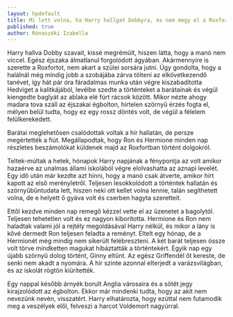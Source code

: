 ```yaml
---
layout: hpdefault
title: Mi lett volna, ha Harry hallgat Dobbyra, és nem megy el a Roxfortba
published: true
author: Rónaszéki Izabella
---
```

Harry hallva Dobby szavait, kissé megrémült, hiszen látta, hogy a manó nem viccel. Egész éjszaka
álmatlanul forgolódott ágyában. Akármennyire is szerette a Roxfortot, nem akart a szülei sorsára
jutni. Úgy gondolta, hogy a halálnál még mindig jobb a szobájába zárva tölteni az elkövetkezendő
tanévet, így hát pár óra fáradalmas munka után végre kiszabadította Hedviget a kalitkájából, levélbe
szedte a történteket a barátainak és végül kiengedte baglyát az ablaka elé fúrt rácsok között. Mikor
nézte ahogy madara tova száll az éjszakai égbolton, hirtelen szörnyű érzés fogta el, mélyen belül
tudta, hogy ez egy rossz döntés volt, de végül a félelem felülkerekedett.

Barátai meglehetősen csalódottak voltak a hír hallatán, de persze megértették a fiút.
Megállapodtak, hogy Ron és Hermione minden nap részletes beszámolókat küldenek majd az
Roxfortban történt dolgokról.

Teltek-múltak a hetek, hónapok Harry napjának a fénypontja az volt amikor hazaérve az unalmas
állami iskolából végre elolvashatta az aznapi levelét. Egy idő után már kezdte azt hinni, hogy a manó
csak átverte, amikor hírt kapott az első merényletről. Teljesen lesokkolódott a történtek hallatán és
szörnyűbűntudata lett, hiszen neki ott kellet volna lennie, talán segíthetett volna, de e helyett ő
gyáva volt és cserben hagyta szeretteit.

Ettől kezdve minden nap remegő kézzel vette el az üzenetet a bagolytól. Teljesen tehetetlen volt és
ez nagyon kiborította. Hermione és Ron nem haladtak valami jól a rejtély megoldásával Harry nélkül,
és mikor a lány is kővé dermedt Ron teljesen feladta a reményt. Eltelt egy hónap, de a Hermionét
még mindig nem sikerült felébreszteni. A két barát teljesen össze volt törve mindketten magukat
hibáztatták a történtekért. Egyik nap egy újabb szörnyű dolog történt, Ginny eltűnt. Az egész
Griffendél őt kereste, de senki nem akadt a nyomára. A hír szinte azonnal elterjedt a varázsvilágban,
és az iskolát rögtön kiürítették.

Egy nappal később árnyék borult Anglia városaira és a sötét jegy kirajzolódott az égbolton. Ekkor már
mindenki tudta, hogy az akit nem nevezünk nevén, visszatért. Harry elhatározta, hogy ezúttal nem
futamodik meg a veszélyek elől, felveszi a harcot Voldemort nagyúrral.